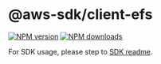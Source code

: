 # @aws-sdk/client-efs

[![NPM version](https://img.shields.io/npm/v/@aws-sdk/client-efs/beta.svg)](https://www.npmjs.com/package/@aws-sdk/client-efs)
[![NPM downloads](https://img.shields.io/npm/dm/@aws-sdk/client-efs.svg)](https://www.npmjs.com/package/@aws-sdk/client-efs)

For SDK usage, please step to [SDK readme](https://github.com/aws/aws-sdk-js-v3).

